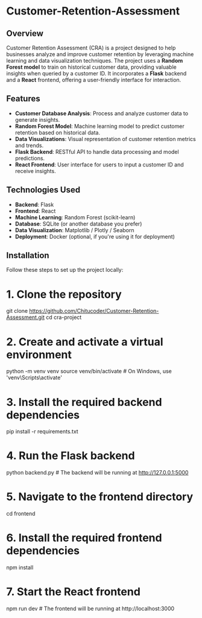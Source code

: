 # Customer-Retention-Assessment

## Overview

Customer Retention Assessment (CRA) is a project designed to help businesses analyze and improve customer retention by leveraging machine learning and data visualization techniques. The project uses a **Random Forest model** to train on historical customer data, providing valuable insights when queried by a customer ID. It incorporates a **Flask** backend and a **React** frontend, offering a user-friendly interface for interaction.

## Features

- **Customer Database Analysis**: Process and analyze customer data to generate insights.
- **Random Forest Model**: Machine learning model to predict customer retention based on historical data.
- **Data Visualizations**: Visual representation of customer retention metrics and trends.
- **Flask Backend**: RESTful API to handle data processing and model predictions.
- **React Frontend**: User interface for users to input a customer ID and receive insights.

## Technologies Used

- **Backend**: Flask
- **Frontend**: React
- **Machine Learning**: Random Forest (scikit-learn)
- **Database**: SQLite (or another database you prefer)
- **Data Visualization**: Matplotlib / Plotly / Seaborn
- **Deployment**: Docker (optional, if you're using it for deployment)

## Installation

Follow these steps to set up the project locally:

# 1. Clone the repository
git clone https://github.com/Chitucoder/Customer-Retention-Assessment.git
cd cra-project

# 2. Create and activate a virtual environment
python -m venv venv
source venv/bin/activate  # On Windows, use 'venv\Scripts\activate'

# 3. Install the required backend dependencies
pip install -r requirements.txt

# 4. Run the Flask backend
python backend.py  # The backend will be running at http://127.0.0.1:5000

# 5. Navigate to the frontend directory
cd frontend

# 6. Install the required frontend dependencies
npm install

# 7. Start the React frontend
npm run dev  # The frontend will be running at http://localhost:3000
